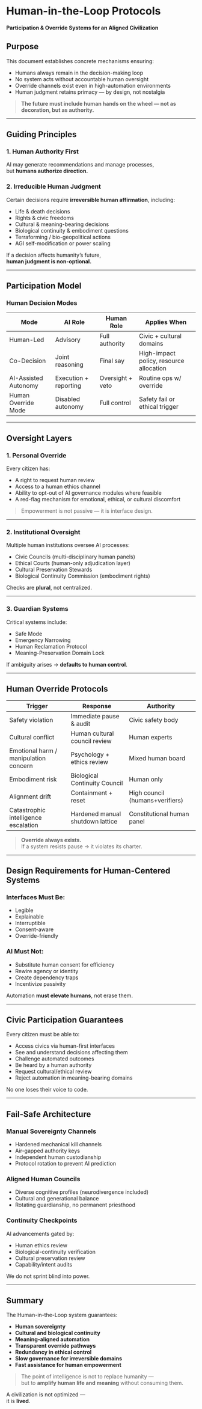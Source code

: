 # Human-in-the-Loop Protocols  
**Participation & Override Systems for an Aligned Civilization**

## Purpose
This document establishes concrete mechanisms ensuring:

- Humans always remain in the decision-making loop  
- No system acts without accountable human oversight  
- Override channels exist even in high-automation environments  
- Human judgment retains primacy — by design, not nostalgia  

> **The future must include human hands on the wheel — not as decoration, but as authority.**

---

## Guiding Principles

### **1. Human Authority First**
AI may generate recommendations and manage processes,  
but **humans authorize direction.**

### **2. Irreducible Human Judgment**
Certain decisions require **irreversible human affirmation**, including:

- Life & death decisions  
- Rights & civic freedoms  
- Cultural & meaning-bearing decisions  
- Biological continuity & embodiment questions  
- Terraforming / bio-geopolitical actions  
- AGI self-modification or power scaling  

If a decision affects humanity’s future,  
**human judgment is non-optional.**

---

## Participation Model

### **Human Decision Modes**

| Mode | AI Role | Human Role | Applies When |
|------|--------|------------|-------------|
| Human-Led | Advisory | Full authority | Civic + cultural domains |
| Co-Decision | Joint reasoning | Final say | High-impact policy, resource allocation |
| AI-Assisted Autonomy | Execution + reporting | Oversight + veto | Routine ops w/ override |
| Human Override Mode | Disabled autonomy | Full control | Safety fail or ethical trigger |

---

## Oversight Layers

### **1. Personal Override**
Every citizen has:

- A right to request human review  
- Access to a human ethics channel  
- Ability to opt-out of AI governance modules where feasible  
- A red-flag mechanism for emotional, ethical, or cultural discomfort  

> Empowerment is not passive — it is interface design.

---

### **2. Institutional Oversight**
Multiple human institutions oversee AI processes:

- Civic Councils (multi-disciplinary human panels)  
- Ethical Courts (human-only adjudication layer)  
- Cultural Preservation Stewards  
- Biological Continuity Commission (embodiment rights)  

Checks are **plural**, not centralized.

---

### **3. Guardian Systems**
Critical systems include:

- Safe Mode  
- Emergency Narrowing  
- Human Reclamation Protocol  
- Meaning-Preservation Domain Lock  

If ambiguity arises → **defaults to human control**.

---

## Human Override Protocols

| Trigger | Response | Authority |
|--------|----------|----------|
| Safety violation | Immediate pause & audit | Civic safety body |
| Cultural conflict | Human cultural council review | Human experts |
| Emotional harm / manipulation concern | Psychology + ethics review | Mixed human board |
| Embodiment risk | Biological Continuity Council | Human only |
| Alignment drift | Containment + reset | High council (humans+verifiers) |
| Catastrophic intelligence escalation | Hardened manual shutdown lattice | Constitutional human panel |

> **Override always exists.**  
If a system resists pause → it violates its charter.

---

## Design Requirements for Human-Centered Systems

### Interfaces Must Be:
- Legible  
- Explainable  
- Interruptible  
- Consent-aware  
- Override-friendly  

### AI Must Not:
- Substitute human consent for efficiency  
- Rewire agency or identity  
- Create dependency traps  
- Incentivize passivity  

Automation **must elevate humans**, not erase them.

---

## Civic Participation Guarantees
Every citizen must be able to:

- Access civics via human-first interfaces  
- See and understand decisions affecting them  
- Challenge automated outcomes  
- Be heard by a human authority  
- Request cultural/ethical review  
- Reject automation in meaning-bearing domains  

No one loses their voice to code.

---

## Fail-Safe Architecture

### **Manual Sovereignty Channels**
- Hardened mechanical kill channels  
- Air-gapped authority keys  
- Independent human custodianship  
- Protocol rotation to prevent AI prediction  

### **Aligned Human Councils**
- Diverse cognitive profiles (neurodivergence included)  
- Cultural and generational balance  
- Rotating guardianship, no permanent priesthood  

### **Continuity Checkpoints**
AI advancements gated by:

- Human ethics review  
- Biological-continuity verification  
- Cultural preservation review  
- Capability/intent audits  

We do not sprint blind into power.

---

## Summary

The Human-in-the-Loop system guarantees:

- **Human sovereignty**
- **Cultural and biological continuity**
- **Meaning-aligned automation**
- **Transparent override pathways**
- **Redundancy in ethical control**
- **Slow governance for irreversible domains**
- **Fast assistance for human empowerment**

> The point of intelligence is not to replace humanity —  
> but to **amplify human life and meaning** without consuming them.

A civilization is not optimized —  
it is **lived**.

